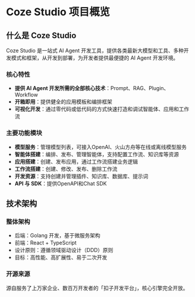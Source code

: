 # Coze Studio 项目概览

## 什么是 Coze Studio

Coze Studio 是一站式 AI Agent 开发工具，提供各类最新大模型和工具、多种开发模式和框架，从开发到部署，为开发者提供最便捷的 AI Agent 开发环境。

### 核心特性
- **提供 AI Agent 开发所需的全部核心技术**：Prompt、RAG、Plugin、Workflow
- **开箱即用**：提供健全的应用模板和编排框架
- **可视化开发**：通过零代码或低代码的方式快速打造和调试智能体、应用和工作流

### 主要功能模块
- **模型服务**：管理模型列表，可接入OpenAI、火山方舟等在线或离线模型服务
- **智能体搭建**：编排、发布、管理智能体，支持配置工作流、知识库等资源
- **应用搭建**：创建、发布应用，通过工作流搭建业务逻辑
- **工作流搭建**：创建、修改、发布、删除工作流
- **开发资源**：支持创建并管理插件、知识库、数据库、提示词
- **API 与 SDK**：提供OpenAPI和Chat SDK

## 技术架构

### 整体架构
- 后端：Golang 开发，基于微服务架构
- 前端：React + TypeScript
- 设计原则：遵循领域驱动设计（DDD）原则
- 目标：高性能、高扩展性、易于二次开发

### 开源来源
源自服务了上万家企业、数百万开发者的「扣子开发平台」，核心引擎完全开放。